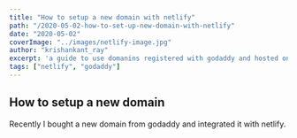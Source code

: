 ```yaml
---
title: "How to setup a new domain with netlify"
path: "/2020-05-02-how-to-set-up-new-domain-with-netlify"
date: "2020-05-02"
coverImage: "../images/netlify-image.jpg"
author: "krishankant_ray"
excerpt: 'a guide to use domanins registered with godaddy and hosted on netlify... '
tags: ["netlify", "godaddy"]
---
```


## How to setup a new domain 

Recently I bought a new domain from godaddy and integrated it with netlify. 
